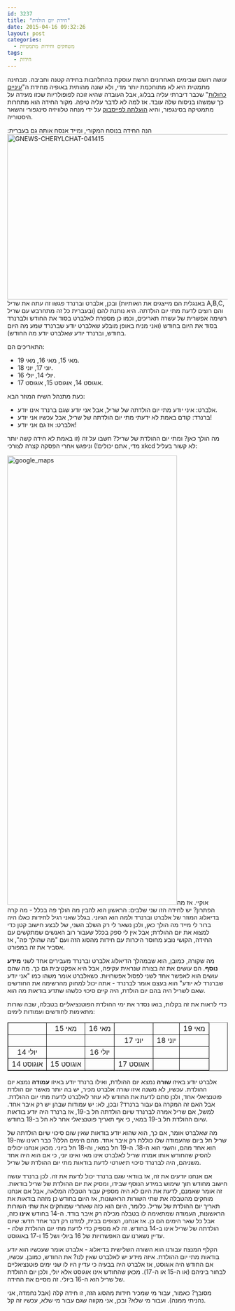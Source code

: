 ```yaml
---
id: 3237
title: "חידת יום הולדת"
date: 2015-04-16 09:32:26
layout: post
categories: 
  - משחקים וחידות מתמטיות
tags: 
  - חידות
---
```

עושה רושם שבימים האחרונים הרשת עוסקת בהתלהבות בחידה קטנה וחביבה. מבחינה מתמטית היא לא מתוחכמת יותר מדי, ולא שונה מהותית באופיה מחידת ה"<a href="http://www.gadial.net/2008/09/08/blue_eyes_riddle/">עיניים כחולות</a>" שכבר דיברתי עליה בבלוג, אבל העובדה שהיא זוכה לפופולריות שכזו מעידה על כך שמשהו בניסוח שלה עובד. אז למה לא לדבר עליה טיפה. מקור החידה הוא מתחרות מתמטיקה בסינגפור, והיא <a href="https://www.facebook.com/kennethjianwenz/photos/a.173663129479243.1073741827.167504136761809/385751114937109/?type=1">הועלתה לפייסבוק</a> על ידי מנחה טלוויזיה סינגפורי והשאר היסטוריה.

הנה החידה בנוסח המקורי, ומייד אנסח אותה גם בעברית:<a href="http://www.gadial.net/wp-content/uploads/2015/04/GNEWS-CHERYLCHAT-041415.jpg"><img class="aligncenter size-full wp-image-3238" alt="GNEWS-CHERYLCHAT-041415" src="http://www.gadial.net/wp-content/uploads/2015/04/GNEWS-CHERYLCHAT-041415.jpg" width="670" height="377" /></a>ובכן, אלברט וברנרד פגשו זה עתה את שריל (באנגלית הם מייצגים את האותיות A,B,C, ובעברית כל זה מתחרבש עם שריל) והם רוצים לדעת מתי יום הולדתה. היא נותנת להם רשימה אפשרית של עשרה תאריכים, וכמו כן מספרת לאלברט בסוד את החודש ולברנרד בסוד את היום בחודש (ואני מניח באופן מובלע שאלברט יודע שברנרד שמע מה היום בחודש, וברנרד יודע שאלברט יודע מה החודש).

התאריכים הם:
<ul>
	<li>מאי 15, מאי 16, מאי 19.</li>
	<li>יוני 17, יוני 18.</li>
	<li>יולי 14, יולי 16.</li>
	<li>אוגוסט 14, אוגוסט 15, אוגוסט 17.</li>
</ul>
כעת מתנהל השיח המוזר הבא:
<ul>
	<li>אלברט: איני יודע מתי יום הולדתה של שריל, אבל אני יודע שגם ברנרד אינו יודע.</li>
	<li>ברנרד: קודם באמת לא ידעתי מתי יום הולדתה של שריל, אבל עכשיו אני יודע!</li>
	<li>אלברט: אז גם אני יודע!</li>
</ul>
מה הולך כאן? ומתי יום ההולדת של שריל? חשבו על זה (זו באמת לא חידה קשה יותר מדי, אתם יכולים!) וניפגש אחרי הפסקה קצרה לצורכי xkcd לא קשור בעליל:

<a href="http://www.gadial.net/wp-content/uploads/2015/04/google_maps.png"><img class="aligncenter size-large wp-image-3239" alt="google_maps" src="http://www.gadial.net/wp-content/uploads/2015/04/google_maps-388x1024.png" width="388" height="1024" /></a>אוקיי. אז מה הפתרון? יש לחידה הזו שני שלבים: הראשון הוא להבין מה הולך פה בכלל - מה קרה בדיאלוג המוזר של אלברט וברנרד ולמה הוא הגיוני. בגלל שאני רגיל לחידות כאלו היה ברור לי מייד מה הולך כאן, ולכן נשאר לי רק השלב השני, של לבצע חישוב קטן כדי למצוא את יום ההולדת; אבל אין לי ספק בכלל שעבור רוב האנשים שמתקשים עם החידה, הקושי נובע מחוסר היכרות עם חידות מהסוג הזה ועם "מה שהולך פה", אז אסביר את זה במפורט.

מה שקורה, כמובן, הוא שבמהלך הדיאלוג אלברט וברנרד מעבירים אחד לשני <strong>מידע נוסף</strong>. הם עושים את זה בצורה שנראית עקיפה, אבל היא אפקטיבית גם כך. מה שהם עושים הוא לאפשר אחד לשני לפסול אפשרויות. כשאלברט אומר משהו כמו "אני יודע שברנרד לא יודע" הוא בעצם אומר לברנרד - אתה יכול למחוק מהרשימה את החודשים שאם לשריל היה בהם יום הולדת, היה קיים סיכוי כלשהו שתדע בודאות מה הוא.

כדי לראות את זה בקלות, בואו נסדר את ימי ההולדת הפוטנציאליים בטבלה, שבה שורות מתאימות לחודשים ועמודות לימים:
<table border="1">
<tbody>
<tr>
<td style="border-color: #000000; border-style: solid; border-width: 1px;" align="center"></td>
<td style="border-color: #000000; border-style: solid; border-width: 1px;" align="center">מאי 15</td>
<td style="border-color: #000000; border-style: solid; border-width: 1px;" align="center">מאי 16</td>
<td style="border-color: #000000; border-style: solid; border-width: 1px;" align="center"></td>
<td style="border-color: #000000; border-style: solid; border-width: 1px;" align="center"></td>
<td style="border-color: #000000; border-style: solid; border-width: 1px;" align="center">מאי 19</td>
</tr>
<tr>
<td style="border-color: #000000; border-style: solid; border-width: 1px;" align="center"></td>
<td style="border-color: #000000; border-style: solid; border-width: 1px;" align="center"></td>
<td style="border-color: #000000; border-style: solid; border-width: 1px;" align="center"></td>
<td style="border-color: #000000; border-style: solid; border-width: 1px;" align="center">יוני 17</td>
<td style="border-color: #000000; border-style: solid; border-width: 1px;" align="center">יוני 18</td>
<td style="border-color: #000000; border-style: solid; border-width: 1px;" align="center"></td>
</tr>
<tr>
<td style="border-color: #000000; border-style: solid; border-width: 1px;" align="center">יולי 14</td>
<td style="border-color: #000000; border-style: solid; border-width: 1px;" align="center"></td>
<td style="border-color: #000000; border-style: solid; border-width: 1px;" align="center">יולי 16</td>
<td style="border-color: #000000; border-style: solid; border-width: 1px;" align="center"></td>
<td style="border-color: #000000; border-style: solid; border-width: 1px;" align="center"></td>
<td style="border-color: #000000; border-style: solid; border-width: 1px;" align="center"></td>
</tr>
<tr>
<td style="border-color: #000000; border-style: solid; border-width: 1px;" align="center">אוגוסט 14</td>
<td style="border-color: #000000; border-style: solid; border-width: 1px;" align="center">אוגוסט 15</td>
<td style="border-color: #000000; border-style: solid; border-width: 1px;" align="center"></td>
<td style="border-color: #000000; border-style: solid; border-width: 1px;" align="center">אוגוסט 17</td>
<td style="border-color: #000000; border-style: solid; border-width: 1px;" align="center"></td>
<td style="border-color: #000000; border-style: solid; border-width: 1px;" align="center"></td>
</tr>
</tbody>
</table>
אלברט יודע באיזו <strong>שורה</strong> נמצא יום ההולדת, ואילו ברנרד יודע באיזו <strong>עמודה</strong> נמצא יום ההולדת. עכשיו, לא משנה איזו שורה אלברט מכיר, יש בה יותר מאשר יום הולדת פוטנציאלי אחד, ולכן סתם לדעת את החודש לא עוזר לאלברט לדעת מתי יום ההולדת. אבל האם זה המקרה גם עבור ברנרד? ובכן, לא: יש עמודות שבהן יש רק איבר אחד. למשל, אם שריל אמרה לברנרד שיום הולדתה חל ב-19, אז ברנרד היה יודע בודאות שיום ההולדת חל ב-19 במאי, כי אף תאריך פוטנציאלי אחר לא חל ב-19 בחודש.

מה שאלברט אומר, אם כך, הוא שהוא יודע בודאות שאין שום סיכוי שיום הולדתה של שריל חל ביום שהעמודה שלו כוללת רק איבר אחד. מהם הימים הללו? כבר ראינו שה-19 הוא אחד מהם, והשני הוא ה-18. ה-19 חל במאי, וה-18 חל ביוני. מכאן אנחנו יכולים להסיק שהחודש אותו אמרה שריל לאלברט אינו מאי ואינו יוני, כי אם הוא היה אחד משניהם, היה לברנרד סיכוי תיאורטי לדעת בודאות מתי יום ההולדת של שריל.

אם אנחנו יודעים את זה, אז בוודאי שגם ברנרד יכול לדעת את זה. לכן ברנרד עושה חישוב מחודש תוך שימוש במידע הנוסף שבידו, ומסיק את יום ההולדת של שריל בודאות. זה אומר שאמנם, לדעת את היום לא היה מספיק עבור הטבלה המלאה, אבל אם אנחנו מוחקים מהטבלה את שתי השורות הראשונות, אז היום בחודש כן מזהה בודאות את תאריך יום ההולדת של שריל. כלומר, היום הוא כזה שאחרי שמוחקים את שתי השורות הראשונות, העמודה שמתאימה לו בטבלה מכילה רק איבר בודד. ה-14 בחודש <strong>אינו </strong>כזה, אבל כל שאר הימים הם כן. אז אנחנו, הצופים בבית, למדנו רק דבר אחד חדש: שיום הולדתה של שריל אינו ב-14 בחודש. זה לא מספיק כדי לדעת מתי יום ההולדת שלה - עדיין נשארנו עם האפשרויות של 16 ביולי ושל 15 ו-17 באוגוסט.

הקלף המנצח עבורנו הוא השורה השלישית בדיאלוג - אלברט אומר שעכשיו הוא יודע בודאות מתי יום ההולדת. איזה מידע יש לאלברט שאין לנו? את החודש, כמובן. עכשיו, אם החודש היה אוגוסט, אז אלברט היה בבעיה כי עדיין היו לו שני ימים פוטנציאליים לבחור ביניהם (או ה-15 או ה-17). מכאן שהחודש אינו אוגוסט אלא יולי, ולכן יום ההולדת של שריל הוא ה-16 ביולי. זה מסיים את החידה.

מסובך? כאמור, עבור מי שמכיר חידות מהסוג הזה, זו חידה קלה (אבל נחמדה, אני נהניתי ממנה). ועבור מי שלא? ובכן, אני מקווה שגם עבור מי שלא, עכשיו זה קל.
